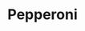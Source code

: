 ---
facebook: https://facebook.com/getpepperoni
git: https://github.com/futurice/pepperoni-app-kit
logohandle: getpepperoni
sort: getpepperoni
title: Pepperoni
twitter: https://x.com/getpepperoni
website: http://getpepperoni.com/
---
